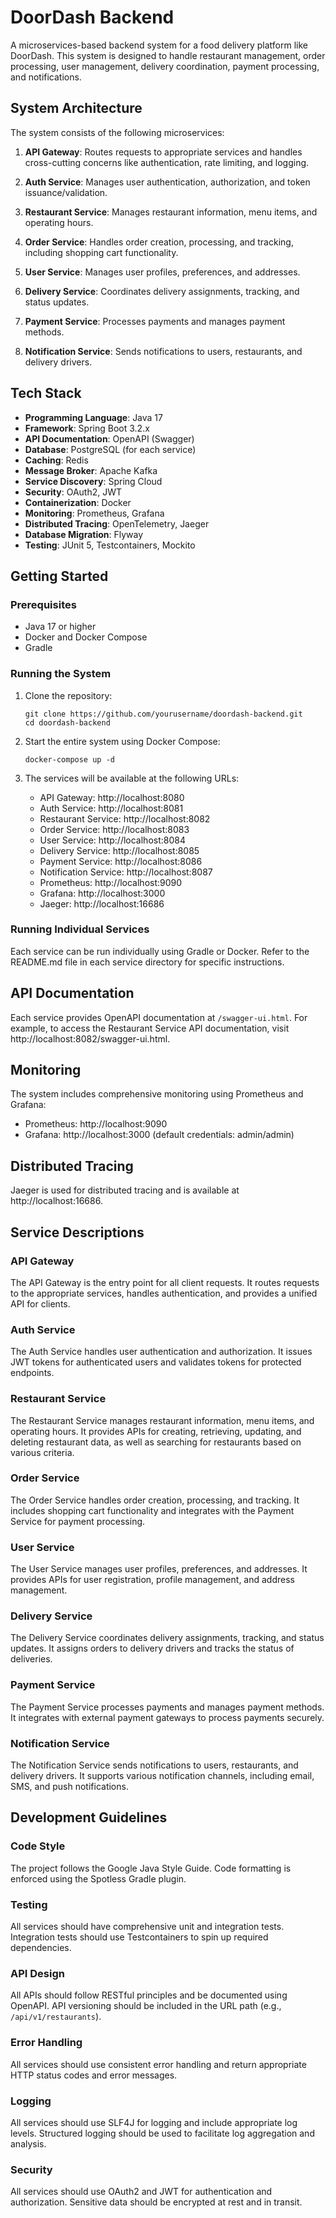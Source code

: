# DoorDash Backend

A microservices-based backend system for a food delivery platform like DoorDash. This system is designed to handle restaurant management, order processing, user management, delivery coordination, payment processing, and notifications.

## System Architecture

The system consists of the following microservices:

1. **API Gateway**: Routes requests to appropriate services and handles cross-cutting concerns like authentication, rate limiting, and logging.

2. **Auth Service**: Manages user authentication, authorization, and token issuance/validation.

3. **Restaurant Service**: Manages restaurant information, menu items, and operating hours.

4. **Order Service**: Handles order creation, processing, and tracking, including shopping cart functionality.

5. **User Service**: Manages user profiles, preferences, and addresses.

6. **Delivery Service**: Coordinates delivery assignments, tracking, and status updates.

7. **Payment Service**: Processes payments and manages payment methods.

8. **Notification Service**: Sends notifications to users, restaurants, and delivery drivers.

## Tech Stack

- **Programming Language**: Java 17
- **Framework**: Spring Boot 3.2.x
- **API Documentation**: OpenAPI (Swagger)
- **Database**: PostgreSQL (for each service)
- **Caching**: Redis
- **Message Broker**: Apache Kafka
- **Service Discovery**: Spring Cloud
- **Security**: OAuth2, JWT
- **Containerization**: Docker
- **Monitoring**: Prometheus, Grafana
- **Distributed Tracing**: OpenTelemetry, Jaeger
- **Database Migration**: Flyway
- **Testing**: JUnit 5, Testcontainers, Mockito

## Getting Started

### Prerequisites

- Java 17 or higher
- Docker and Docker Compose
- Gradle

### Running the System

1. Clone the repository:
   ```
   git clone https://github.com/yourusername/doordash-backend.git
   cd doordash-backend
   ```

2. Start the entire system using Docker Compose:
   ```
   docker-compose up -d
   ```

3. The services will be available at the following URLs:
   - API Gateway: http://localhost:8080
   - Auth Service: http://localhost:8081
   - Restaurant Service: http://localhost:8082
   - Order Service: http://localhost:8083
   - User Service: http://localhost:8084
   - Delivery Service: http://localhost:8085
   - Payment Service: http://localhost:8086
   - Notification Service: http://localhost:8087
   - Prometheus: http://localhost:9090
   - Grafana: http://localhost:3000
   - Jaeger: http://localhost:16686

### Running Individual Services

Each service can be run individually using Gradle or Docker. Refer to the README.md file in each service directory for specific instructions.

## API Documentation

Each service provides OpenAPI documentation at `/swagger-ui.html`. For example, to access the Restaurant Service API documentation, visit http://localhost:8082/swagger-ui.html.

## Monitoring

The system includes comprehensive monitoring using Prometheus and Grafana:

- Prometheus: http://localhost:9090
- Grafana: http://localhost:3000 (default credentials: admin/admin)

## Distributed Tracing

Jaeger is used for distributed tracing and is available at http://localhost:16686.

## Service Descriptions

### API Gateway

The API Gateway is the entry point for all client requests. It routes requests to the appropriate services, handles authentication, and provides a unified API for clients.

### Auth Service

The Auth Service handles user authentication and authorization. It issues JWT tokens for authenticated users and validates tokens for protected endpoints.

### Restaurant Service

The Restaurant Service manages restaurant information, menu items, and operating hours. It provides APIs for creating, retrieving, updating, and deleting restaurant data, as well as searching for restaurants based on various criteria.

### Order Service

The Order Service handles order creation, processing, and tracking. It includes shopping cart functionality and integrates with the Payment Service for payment processing.

### User Service

The User Service manages user profiles, preferences, and addresses. It provides APIs for user registration, profile management, and address management.

### Delivery Service

The Delivery Service coordinates delivery assignments, tracking, and status updates. It assigns orders to delivery drivers and tracks the status of deliveries.

### Payment Service

The Payment Service processes payments and manages payment methods. It integrates with external payment gateways to process payments securely.

### Notification Service

The Notification Service sends notifications to users, restaurants, and delivery drivers. It supports various notification channels, including email, SMS, and push notifications.

## Development Guidelines

### Code Style

The project follows the Google Java Style Guide. Code formatting is enforced using the Spotless Gradle plugin.

### Testing

All services should have comprehensive unit and integration tests. Integration tests should use Testcontainers to spin up required dependencies.

### API Design

All APIs should follow RESTful principles and be documented using OpenAPI. API versioning should be included in the URL path (e.g., `/api/v1/restaurants`).

### Error Handling

All services should use consistent error handling and return appropriate HTTP status codes and error messages.

### Logging

All services should use SLF4J for logging and include appropriate log levels. Structured logging should be used to facilitate log aggregation and analysis.

### Security

All services should use OAuth2 and JWT for authentication and authorization. Sensitive data should be encrypted at rest and in transit.
